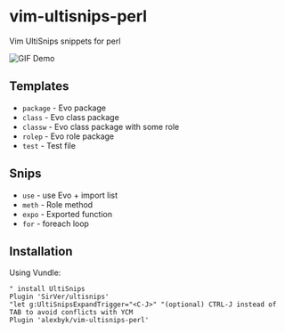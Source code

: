 # vim-ultisnips-perl
Vim  UltiSnips snippets for perl

![GIF Demo](https://raw.github.com/alexbyk/vim-ultisnips-perl/master/demo.gif)

## Templates
* `package` - Evo package
* `class` - Evo class package
* `classw` - Evo class package with some role
* `rolep` - Evo role package
* `test` - Test file

## Snips
* `use` - use Evo + import list
* `meth` - Role method
* `expo` - Exported function
* `for` - foreach loop

## Installation
Using Vundle:
```
" install UltiSnips
Plugin 'SirVer/ultisnips'
"let g:UltiSnipsExpandTrigger="<C-J>" "(optional) CTRL-J instead of TAB to avoid conflicts with YCM
Plugin 'alexbyk/vim-ultisnips-perl'
```
